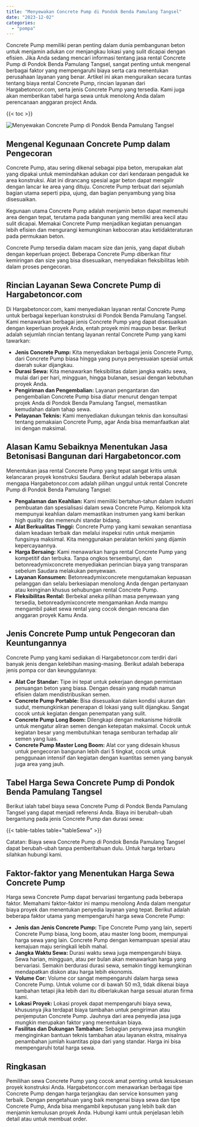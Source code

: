 ```yaml
---
title: "Menyewakan Concrete Pump di Pondok Benda Pamulang Tangsel"
date: "2023-12-02"
categories: 
  - "pompa"
---
```




Concrete Pump memiliki peran penting dalam dunia pembangunan beton untuk menjamin adukan cor menjangkau lokasi yang sulit dicapai dengan efisien. Jika Anda sedang mencari informasi tentang jasa rental Concrete Pump di Pondok Benda Pamulang Tangsel, sangat penting untuk mengenal berbagai faktor yang mempengaruhi biaya serta cara menentukan perusahaan layanan yang benar. Artikel ini akan menguraikan secara tuntas tentang biaya rental Concrete Pump, rincian layanan dari Hargabetoncor.com, serta jenis Concrete Pump yang tersedia. Kami juga akan memberikan tabel harga sewa untuk menolong Anda dalam perencanaan anggaran project Anda.

{{< toc >}}

![Menyewakan Concrete Pump di Pondok Benda Pamulang Tangsel](https://hargareadymixid.github.io/pompa/concrete-pump%20(17).png)

## Mengenal Kegunaan Concrete Pump dalam Pengecoran

Concrete Pump, atau sering dikenal sebagai pipa beton, merupakan alat yang dipakai untuk memindahkan adukan cor dari kendaraan pengaduk ke area konstruksi. Alat ini dirancang spesial agar beton dapat mengalir dengan lancar ke area yang dituju. Concrete Pump terbuat dari sejumlah bagian utama seperti pipa, ujung, dan bagian penyambung yang bisa disesuaikan.

Kegunaan utama Concrete Pump adalah menjamin beton dapat memenuhi area dengan tepat, terutama pada bangunan yang memiliki area kecil atau sulit dicapai. Memakai Concrete Pump menjadikan kegiatan penuangan lebih efisien dan mengurangi kemungkinan kebocoran atau ketidakteraturan pada permukaan beton.

Concrete Pump tersedia dalam macam size dan jenis, yang dapat diubah dengan keperluan project. Beberapa Concrete Pump diberikan fitur kemiringan dan size yang bisa disesuaikan, menyediakan fleksibilitas lebih dalam proses pengecoran.

## Rincian Layanan Sewa Concrete Pump di Hargabetoncor.com

Di Hargabetoncor.com, kami menyediakan layanan rental Concrete Pump untuk berbagai keperluan konstruksi di Pondok Benda Pamulang Tangsel. Kami menawarkan berbagai jenis Concrete Pump yang dapat disesuaikan dengan keperluan proyek Anda, entah proyek mini maupun besar. Berikut adalah sejumlah rincian tentang layanan rental Concrete Pump yang kami tawarkan:

- **Jenis Concrete Pump:** Kita menyediakan berbagai jenis Concrete Pump, dari Concrete Pump biasa hingga yang punya penyesuaian spesial untuk daerah sukar dijangkau.
- **Durasi Sewa:** Kita menawarkan fleksibilitas dalam jangka waktu sewa, mulai dari per hari, mingguan, hingga bulanan, sesuai dengan kebutuhan proyek Anda.
- **Pengiriman dan Pengembalian:** Layanan pengantaran dan pengembalian Concrete Pump bisa diatur menurut dengan tempat projek Anda di Pondok Benda Pamulang Tangsel, memastikan kemudahan dalam tahap sewa.
- **Pelayanan Teknis:** Kami menyediakan dukungan teknis dan konsultasi tentang pemakaian Concrete Pump, agar Anda bisa memanfaatkan alat ini dengan maksimal.

## Alasan Kamu Sebaiknya Menentukan Jasa Betonisasi Bangunan dari Hargabetoncor.com

Menentukan jasa rental Concrete Pump yang tepat sangat kritis untuk kelancaran proyek konstruksi Saudara. Berikut adalah beberapa alasan mengapa Hargabetoncor.com adalah pilihan unggul untuk rental Concrete Pump di Pondok Benda Pamulang Tangsel:

- **Pengalaman dan Keahlian:** Kami memiliki bertahun-tahun dalam industri pembuatan dan spesialisasi dalam sewa Concrete Pump. Kelompok kita mempunyai keahlian dalam memastikan instrumen yang kami berikan high quality dan memenuhi standar bidang.
- **Alat Berkualitas Tinggi:** Concrete Pump yang kami sewakan senantiasa dalam keadaan terbaik dan melalui inspeksi rutin untuk menjamin fungsinya maksimal. Kita menggunakan peralatan terkini yang dijamin kepercayaannya.
- **Harga Bersaing:** Kami menawarkan harga rental Concrete Pump yang kompetitif dan terbuka. Tanpa ongkos tersembunyi, dan betonreadymixconcrete menyediakan perincian biaya yang transparan sebelum Saudara melakukan penyewaan.
- **Layanan Konsumen:** Betonreadymixconcrete mengutamakan kepuasan pelanggan dan selalu berkesiapan menolong Anda dengan pertanyaan atau keinginan khusus sehubungan rental Concrete Pump.
- **Fleksibilitas Rental:** Berbekal aneka pilihan masa penyewaan yang tersedia, betonreadymixconcrete mengamankan Anda mampu mengambil paket sewa rental yang cocok dengan rencana dan anggaran proyek Kamu Anda.

## Jenis Concrete Pump untuk Pengecoran dan Keuntungannya

Concrete Pump yang kami sediakan di Hargabetoncor.com terdiri dari banyak jenis dengan kelebihan masing-masing. Berikut adalah beberapa jenis pompa cor dan keunggulannya:

- **Alat Cor Standar:** Tipe ini tepat untuk pekerjaan dengan permintaan penuangan beton yang biasa. Dengan desain yang mudah namun efisien dalam mendistribusikan semen.
- **Concrete Pump Portable:** Bisa disesuaikan dalam kondisi ukuran dan sudut, memungkinkan penerapan di lokasi yang sulit dijangkau. Sangat cocok untuk kegiatan dengan penempatan yang sulit.
- **Concrete Pump Long Boom:** Dilengkapi dengan mekanisme hidrolik untuk mengatur aliran semen dengan ketepatan maksimal. Cocok untuk kegiatan besar yang membutuhkan tenaga semburan terhadap alir semen yang luas.
- **Concrete Pump Master Long Boom:** Alat cor yang didesain khusus untuk pengecoran bangunan lebih dari 5 tingkat, cocok untuk penggunaan intensif dan kegiatan dengan kuantitas semen yang banyak juga area yang jauh.

## Tabel Harga Sewa Concrete Pump di Pondok Benda Pamulang Tangsel

Berikut ialah tabel biaya sewa Concrete Pump di Pondok Benda Pamulang Tangsel yang dapat menjadi referensi Anda. Biaya ini berubah-ubah bergantung pada jenis Concrete Pump dan durasi sewa:

{{< table-tables table="tableSewa" >}}

Catatan: Biaya sewa Concrete Pump di Pondok Benda Pamulang Tangsel dapat berubah-ubah tanpa pemberitahuan dulu. Untuk harga terbaru silahkan hubungi kami.

## Faktor-faktor yang Menentukan Harga Sewa Concrete Pump

Harga sewa Concrete Pump dapat bervariasi tergantung pada beberapa faktor. Memahami faktor-faktor ini mampu menolong Anda dalam mengatur biaya proyek dan menentukan penyedia layanan yang tepat. Berikut adalah beberapa faktor utama yang mempengaruhi harga sewa Concrete Pump:

- **Jenis dan Jenis Concrete Pump:** Tipe Concrete Pump yang lain, seperti Concrete Pump biasa, long boom, atau master long boom, mempunyai harga sewa yang lain. Concrete Pump dengan kemampuan spesial atau kemajuan maju seringkali lebih mahal.
- **Jangka Waktu Sewa:** Durasi waktu sewa juga mempengaruhi biaya. Sewa harian, mingguan, atau per bulan akan menawarkan harga yang bervariasi. Semakin berdurasi durasi sewa, semakin tinggi kemungkinan mendapatkan diskon atau harga lebih ekonomis.
- **Volume Cor:** Volume cor sangat mempengaruhi dalam harga sewa Concrete Pump. Untuk volume cor di bawah 50 m3, tidak dikenai biaya tambahan tetapi jika lebih dari itu diberlakukan harga sesuai aturan firma kami.
- **Lokasi Proyek:** Lokasi proyek dapat mempengaruhi biaya sewa, khususnya jika terdapat biaya tambahan untuk pengiriman atau penjemputan Concrete Pump. Jauhnya dari area penyedia jasa juga mungkin merupakan faktor yang menentukan biaya.
- **Fasilitas dan Dukungan Tambahan:** Sebagian penyewa jasa mungkin menginginkan bantuan teknis tambahan atau layanan ekstra, misalnya penambahan jumlah kuantitas pipa dari yang standar. Harga ini bisa mempengaruhi total harga sewa.

## Ringkasan

Pemilihan sewa Concrete Pump yang cocok amat penting untuk kesuksesan proyek konstruksi Anda. Hargabetoncor.com menawarkan berbagai tipe Concrete Pump dengan harga terjangkau dan service konsumen yang terbaik. Dengan pengetahuan yang baik mengenai biaya sewa dan tipe Concrete Pump, Anda bisa mengambil keputusan yang lebih baik dan menjamin kemulusan proyek Anda. Hubungi kami untuk penjelasan lebih detail atau untuk membuat order.
